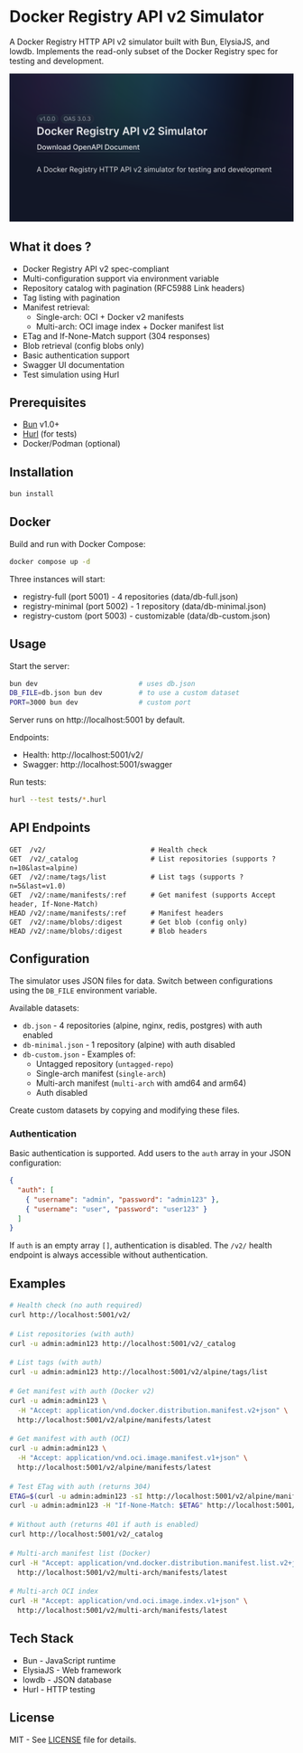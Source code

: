 # Docker Registry API v2 Simulator

A Docker Registry HTTP API v2 simulator built with Bun, ElysiaJS, and lowdb. Implements the read-only subset of the Docker Registry spec for testing and development.

![Demo](./docs/images/doc-image.png)

## What it does ?

- Docker Registry API v2 spec-compliant
- Multi-configuration support via environment variable
- Repository catalog with pagination (RFC5988 Link headers)
- Tag listing with pagination
- Manifest retrieval:
  - Single-arch: OCI + Docker v2 manifests
  - Multi-arch: OCI image index + Docker manifest list
- ETag and If-None-Match support (304 responses)
- Blob retrieval (config blobs only)
- Basic authentication support
- Swagger UI documentation
- Test simulation using Hurl

## Prerequisites

- [Bun](https://bun.sh) v1.0+
- [Hurl](https://hurl.dev) (for tests)
- Docker/Podman (optional)

## Installation

```bash
bun install
```

## Docker

Build and run with Docker Compose:

```bash
docker compose up -d
```

Three instances will start:
- registry-full (port 5001) - 4 repositories (data/db-full.json)
- registry-minimal (port 5002) - 1 repository (data/db-minimal.json)
- registry-custom (port 5003) - customizable (data/db-custom.json)

## Usage

Start the server:

```bash
bun dev                         # uses db.json
DB_FILE=db.json bun dev         # to use a custom dataset
PORT=3000 bun dev               # custom port
```

Server runs on http://localhost:5001 by default.

Endpoints:
- Health: http://localhost:5001/v2/
- Swagger: http://localhost:5001/swagger

Run tests:

```bash
hurl --test tests/*.hurl
```

## API Endpoints

```
GET  /v2/                          # Health check
GET  /v2/_catalog                  # List repositories (supports ?n=10&last=alpine)
GET  /v2/:name/tags/list           # List tags (supports ?n=5&last=v1.0)
GET  /v2/:name/manifests/:ref      # Get manifest (supports Accept header, If-None-Match)
HEAD /v2/:name/manifests/:ref      # Manifest headers
GET  /v2/:name/blobs/:digest       # Get blob (config only)
HEAD /v2/:name/blobs/:digest       # Blob headers
```

## Configuration

The simulator uses JSON files for data. Switch between configurations using the `DB_FILE` environment variable.

Available datasets:
- `db.json` - 4 repositories (alpine, nginx, redis, postgres) with auth enabled
- `db-minimal.json` - 1 repository (alpine) with auth disabled
- `db-custom.json` - Examples of:
  - Untagged repository (`untagged-repo`)
  - Single-arch manifest (`single-arch`)
  - Multi-arch manifest (`multi-arch` with amd64 and arm64)
  - Auth disabled

Create custom datasets by copying and modifying these files.

### Authentication

Basic authentication is supported. Add users to the `auth` array in your JSON configuration:

```json
{
  "auth": [
    { "username": "admin", "password": "admin123" },
    { "username": "user", "password": "user123" }
  ]
}
```

If `auth` is an empty array `[]`, authentication is disabled. The `/v2/` health endpoint is always accessible without authentication.

## Examples

```bash
# Health check (no auth required)
curl http://localhost:5001/v2/

# List repositories (with auth)
curl -u admin:admin123 http://localhost:5001/v2/_catalog

# List tags (with auth)
curl -u admin:admin123 http://localhost:5001/v2/alpine/tags/list

# Get manifest with auth (Docker v2)
curl -u admin:admin123 \
  -H "Accept: application/vnd.docker.distribution.manifest.v2+json" \
  http://localhost:5001/v2/alpine/manifests/latest

# Get manifest with auth (OCI)
curl -u admin:admin123 \
  -H "Accept: application/vnd.oci.image.manifest.v1+json" \
  http://localhost:5001/v2/alpine/manifests/latest

# Test ETag with auth (returns 304)
ETAG=$(curl -u admin:admin123 -sI http://localhost:5001/v2/alpine/manifests/latest | grep -i etag | cut -d' ' -f2)
curl -u admin:admin123 -H "If-None-Match: $ETAG" http://localhost:5001/v2/alpine/manifests/latest

# Without auth (returns 401 if auth is enabled)
curl http://localhost:5001/v2/_catalog

# Multi-arch manifest list (Docker)
curl -H "Accept: application/vnd.docker.distribution.manifest.list.v2+json" \
  http://localhost:5001/v2/multi-arch/manifests/latest

# Multi-arch OCI index
curl -H "Accept: application/vnd.oci.image.index.v1+json" \
  http://localhost:5001/v2/multi-arch/manifests/latest
```

## Tech Stack

- Bun - JavaScript runtime
- ElysiaJS - Web framework
- lowdb - JSON database
- Hurl - HTTP testing

## License

MIT - See [LICENSE](LICENSE) file for details.
